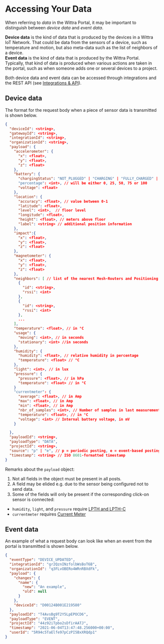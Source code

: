 # Accessing Your Data

When referring to _data_ in the Wittra Portal, it may be important to distinguish between _device data_ and _event data_.

**Device data** is the kind of data that is produced by the devices in a Wittra IoT Network.
That could be data from the sensors of a device, such as temperature and motion, but also meta-data such as the list of neighbors of a device.\
**Event data** is the kind of data that is produced by the Wittra Portal.
Typically, that kind of data is produced when various actions are taken in the portal, such as when someone adds one or several devices to a project.

Both device data and event data can be accessed through integrations and the REST API (see [Integrations & API](howto-integrations-and-api.md)).

## Device data

The format for the request body when a piece of sensor data is transmitted is shown below.

```json
{
  "deviceId": <string>,
  "gatewayId": <string>,
  "integrationId": <string>,
  "organizationId": <string>,
  "payload": {
    "accelerometer": {
      "x": <float>,
      "y": <float>,
      "z": <float>
    },
    "battery": {
      "chargingStatus": "NOT_PLUGGED" | "CHARGING" | "FULLY_CHARGED" | "CONDITIONING_DISCHARGING" | "CONDITIONING_CONNECTED" | "CONDITIONING_CHARGING"
      "percentage": <int>, // will be either 0, 25, 50, 75 or 100
      "voltage": <float>
    },
    "location": {
      "accuracy": <float>, // value between 0-1
      "latitude": <float>,
      "level": <int>,  // floor level
      "longitude": <float>,
      "height": <float>, // meters above floor
      "label": <string> // additional position information
    },
    "impact":{
      "x": <float>,
      "y": <float>,
      "z": <float>
    },
    "magnetometer": {
      "x": <float>,
      "y": <float>,
      "z": <float>
    },
    "neighbors": [ // list of the nearest Mesh-Routers and Positioning Beacons
      {
        "id": <string>,
        "rssi": <int>
      },
      {
        "id": <string>,
        "rssi": <int>
      },
      ...
    ],
    "temperature": <float>, // in °C
    "usage": {
      "moving": <int>, // in seconds
      "stationary": <int> //in seconds
    },
    "humidity": {
      "humidity": <float>, // relative humidity in percentage
      "temperature": <float> // °C
    },
    "light": <int>, // in lux
    "pressure": {
      "pressure": <float>, // in hPa
      "temperature": <float> // in °C
    }
    "currentmeter": {
      "average": <float>, // in Amp
      "max": <float>, // in Amp
      "min": <float>, // in Amp
      "nbr_of_samples": <int>, // Number of samples in last measurement window
      "temperature": <float>, // in °C
      "voltage": <int> // Internal battery voltage, in mV
    }

  },
  "payloadId": <string>,
  "payloadType": "DATA",
  "projectId": <string>,
  "source": "p" | "e", // p = periodic posting, e = event-based posting
  "timestamp": <string> // ISO 8601-formatted timestamp
}
```

Remarks about the `payload` object:

1. Not all fields in the object must be present in all posts.
2. A field may be elided e.g. due to the sensor being configured not to send data.
3. Some of the fields will only be present if the corresponding click-on sensor is connected:

- `humidity`, `light`, and `pressure` require [LPTH and LPTH-C](products-lpth-lpthc.md)
- `currentmeter` requires [Current Meter](products-current-meter.md)

## Event data

An example of what a request body can look like when an event from the portal is transmitted is shown below.

```json
{
  "eventType": "DEVICE_UPDATED",
  "integrationId": "gr2QznINzfolbWsBoT6B",
  "organizationId": "q3FLvOBERo4WRnRBXdFk",
  "payload": {
    "changes": {
      "name": {
        "new": "An example",
        "old": null
      }
    },
    "deviceId": "D00124B001E219580"
  },
  "payloadId": "T4AvsBg9T2Y5LpEPOCD6",
  "payloadType": "EVENT",
  "projectId": "44z92iTpbo2sDfirAATJ",
  "timestamp": "2021-06-04T13:47:48.256000+00:00",
  "userId": "5R94c5TaElfe97pCzPI5BxXRQdp1"
}
```

